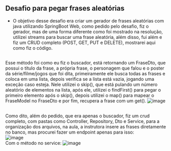 ## Desafio para pegar frases aleatórias
- O objetivo desse desafio era criar um gerador de frases aleatórias com java utilizando SpringBoot Web, como pedido pelo desafio, fiz o gerador, mas de uma forma diferente como foi mostrado na resolução, utilizei streams para buscar uma frase aleatória, além disso, fui além e fiz um CRUD completo (POST, GET, PUT e DELETE), mostrarei aqui como fiz o código.
##

Esse método foi como eu fiz o buscador, está retornando um FraseDto, que possui o título da frase, a própria frase, o personagem que falou e o poster da série/filme/jogos que foi dita, primeiramente ele busca todas as frases e coloca em uma lista, depois verifica se a lista está vazia, jogando uma exceção caso esteja. Nele utilizei o skip(), que está pulando um número aleatório de elementos na lista, após ele, utilizei o findFirst() para pegar o primeiro elemento após o skip(), depois utilizei o map() para mapear o FraseModel no FraseDto e por fim, recupera a frase com um get().
![image](https://github.com/user-attachments/assets/c5dc7c76-0b5d-43b0-94ca-16ca8385fa93)

##

Como dito, além do pedido, que era apenas o buscador, fiz um crud completo, com pastas como Controller, Repository, Dto e Service, para a organização dos arquivos, na aula, a instrutora insere as frases diretamente no banco, mas procurei fazer um endpoint apenas para isso:
<br>![image](https://github.com/user-attachments/assets/fefebd51-1f1b-43e9-b6be-2952421c276f)
<br> Com o método no service:
![image](https://github.com/user-attachments/assets/bd953398-514b-432e-a647-9d944767c42e)
